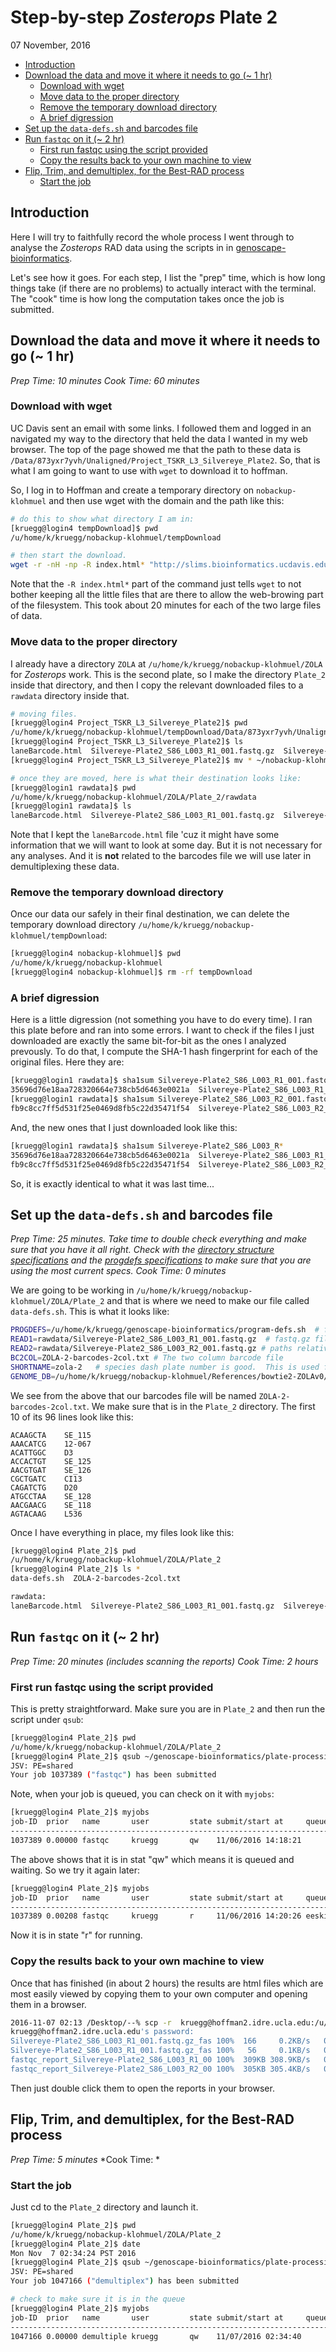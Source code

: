 Step-by-step *Zosterops* Plate 2
================
07 November, 2016

-   [Introduction](#introduction)
-   [Download the data and move it where it needs to go (~ 1 hr)](#download-the-data-and-move-it-where-it-needs-to-go-1-hr)
    -   [Download with wget](#download-with-wget)
    -   [Move data to the proper directory](#move-data-to-the-proper-directory)
    -   [Remove the temporary download directory](#remove-the-temporary-download-directory)
    -   [A brief digression](#a-brief-digression)
-   [Set up the `data-defs.sh` and barcodes file](#set-up-the-data-defs.sh-and-barcodes-file)
-   [Run `fastqc` on it (~ 2 hr)](#run-fastqc-on-it-2-hr)
    -   [First run fastqc using the script provided](#first-run-fastqc-using-the-script-provided)
    -   [Copy the results back to your own machine to view](#copy-the-results-back-to-your-own-machine-to-view)
-   [Flip, Trim, and demultiplex, for the Best-RAD process](#flip-trim-and-demultiplex-for-the-best-rad-process)
    -   [Start the job](#start-the-job)

<!-- README.md is generated from README.Rmd. Please edit that file -->
Introduction
------------

Here I will try to faithfully record the whole process I went through to analyse the *Zosterops* RAD data using the scripts in in [genoscape-bioinformatics](https://github.com/eriqande/genoscape-bioinformatics).

Let's see how it goes. For each step, I list the "prep" time, which is how long things take (if there are no problems) to actually interact with the terminal. The "cook" time is how long the computation takes once the job is submitted.

Download the data and move it where it needs to go (~ 1 hr)
-----------------------------------------------------------

*Prep Time: 10 minutes*
*Cook Time: 60 minutes*

### Download with wget

UC Davis sent an email with some links. I followed them and logged in an navigated my way to the directory that held the data I wanted in my web browser. The top of the page showed me that the path to these data is `/Data/873yxr7yvh/Unaligned/Project_TSKR_L3_Silvereye_Plate2`. So, that is what I am going to want to use with `wget` to download it to hoffman.

So, I log in to Hoffman and create a temporary directory on `nobackup-klohmuel` and then use wget with the domain and the path like this:

``` sh
# do this to show what directory I am in:
[kruegg@login4 tempDownload]$ pwd
/u/home/k/kruegg/nobackup-klohmuel/tempDownload

# then start the download.
wget -r -nH -np -R index.html* "http://slims.bioinformatics.ucdavis.edu/Data/873yxr7yvh/Unaligned/Project_TSKR_L3_Silvereye_Plate2" &
```

Note that the `-R index.html*` part of the command just tells `wget` to not bother keeping all the little files that are there to allow the web-browing part of the filesystem. This took about 20 minutes for each of the two large files of data.

### Move data to the proper directory

I already have a directory `ZOLA` at `/u/home/k/kruegg/nobackup-klohmuel/ZOLA` for *Zosterops* work. This is the second plate, so I make the directory `Plate_2` inside that directory, and then I copy the relevant downloaded files to a `rawdata` directory inside that.

``` sh
# moving files.
[kruegg@login4 Project_TSKR_L3_Silvereye_Plate2]$ pwd
/u/home/k/kruegg/nobackup-klohmuel/tempDownload/Data/873yxr7yvh/Unaligned/Project_TSKR_L3_Silvereye_Plate2
[kruegg@login4 Project_TSKR_L3_Silvereye_Plate2]$ ls
laneBarcode.html  Silvereye-Plate2_S86_L003_R1_001.fastq.gz  Silvereye-Plate2_S86_L003_R2_001.fastq.gz
[kruegg@login4 Project_TSKR_L3_Silvereye_Plate2]$ mv * ~/nobackup-klohmuel/ZOLA/Plate_2/rawdata/

# once they are moved, here is what their destination looks like:
[kruegg@login1 rawdata]$ pwd
/u/home/k/kruegg/nobackup-klohmuel/ZOLA/Plate_2/rawdata
[kruegg@login1 rawdata]$ ls
laneBarcode.html  Silvereye-Plate2_S86_L003_R1_001.fastq.gz  Silvereye-Plate2_S86_L003_R2_001.fastq.gz
```

Note that I kept the `laneBarcode.html` file 'cuz it might have some information that we will want to look at some day. But it is not necessary for any analyses. And it is **not** related to the barcodes file we will use later in demultiplexing these data.

### Remove the temporary download directory

Once our data our safely in their final destination, we can delete the temporary download directory `/u/home/k/kruegg/nobackup-klohmuel/tempDownload`:

``` sh
[kruegg@login4 nobackup-klohmuel]$ pwd
/u/home/k/kruegg/nobackup-klohmuel
[kruegg@login4 nobackup-klohmuel]$ rm -rf tempDownload
```

### A brief digression

Here is a little digression (not something you have to do every time).
I ran this plate before and ran into some errors. I want to check if the files I just downloaded are exactly the same bit-for-bit as the ones I analyzed prevously. To do that, I compute the SHA-1 hash fingerprint for each of the original files. Here they are:

``` sh
[kruegg@login1 rawdata]$ sha1sum Silvereye-Plate2_S86_L003_R1_001.fastq.gz 
35696d76e18aa728320664e738cb5d6463e0021a  Silvereye-Plate2_S86_L003_R1_001.fastq.gz
[kruegg@login1 rawdata]$ sha1sum Silvereye-Plate2_S86_L003_R2_001.fastq.gz 
fb9c8cc7ff5d531f25e0469d8fb5c22d35471f54  Silvereye-Plate2_S86_L003_R2_001.fastq.gz
```

And, the new ones that I just downloaded look like this:

``` sh
[kruegg@login1 rawdata]$ sha1sum Silvereye-Plate2_S86_L003_R*
35696d76e18aa728320664e738cb5d6463e0021a  Silvereye-Plate2_S86_L003_R1_001.fastq.gz
fb9c8cc7ff5d531f25e0469d8fb5c22d35471f54  Silvereye-Plate2_S86_L003_R2_001.fastq.gz
```

So, it is exactly identical to what it was last time...

Set up the `data-defs.sh` and barcodes file
-------------------------------------------

*Prep Time: 25 minutes. Take time to double check everything and make sure that you have it all right. Check with the [directory structure specifications](https://github.com/eriqande/genoscape-bioinformatics#directory-structure) and the [progdefs specifications](https://github.com/eriqande/genoscape-bioinformatics#installation) to make sure that you are using the most current specs.*
*Cook Time: 0 minutes*

We are going to be working in `/u/home/k/kruegg/nobackup-klohmuel/ZOLA/Plate_2` and that is where we need to make our file called `data-defs.sh`. This is what it looks like:

``` sh
PROGDEFS=/u/home/k/kruegg/genoscape-bioinformatics/program-defs.sh  # file that defines the paths
READ1=rawdata/Silvereye-Plate2_S86_L003_R1_001.fastq.gz  # fastq.gz file for Read one.
READ2=rawdata/Silvereye-Plate2_S86_L003_R2_001.fastq.gz # paths relative to the Plate_1 directory.
BC2COL=ZOLA-2-barcodes-2col.txt # The two column barcode file
SHORTNAME=zola-2   # species dash plate number is good.  This is used for output later  
GENOME_DB=/u/home/k/kruegg/nobackup-klohmuel/References/bowtie2-ZOLAv0/ZOLAv0   # must be the ABSOLUTE path AND the prefix
```

We see from the above that our barcodes file will be named `ZOLA-2-barcodes-2col.txt`. We make sure that is in the `Plate_2` directory. The first 10 of its 96 lines look like this:

    ACAAGCTA    SE_115
    AAACATCG    12-067
    ACATTGGC    D3
    ACCACTGT    SE_125
    AACGTGAT    SE_126
    CGCTGATC    CI13
    CAGATCTG    D20
    ATGCCTAA    SE_128
    AACGAACG    SE_118
    AGTACAAG    L536

Once I have everything in place, my files look like this:

``` sh
[kruegg@login4 Plate_2]$ pwd
/u/home/k/kruegg/nobackup-klohmuel/ZOLA/Plate_2
[kruegg@login4 Plate_2]$ ls *
data-defs.sh  ZOLA-2-barcodes-2col.txt

rawdata:
laneBarcode.html  Silvereye-Plate2_S86_L003_R1_001.fastq.gz  Silvereye-Plate2_S86_L003_R2_001.fastq.gz
```

Run `fastqc` on it (~ 2 hr)
---------------------------

*Prep Time: 20 minutes (includes scanning the reports)* *Cook Time: 2 hours*

### First run fastqc using the script provided

This is pretty straightforward. Make sure you are in `Plate_2` and then run the script under `qsub`:

``` sh
[kruegg@login4 Plate_2]$ pwd
/u/home/k/kruegg/nobackup-klohmuel/ZOLA/Plate_2
[kruegg@login4 Plate_2]$ qsub ~/genoscape-bioinformatics/plate-processing-scripts/01-fastqc.sh 
JSV: PE=shared
Your job 1037389 ("fastqc") has been submitted
```

Note, when your job is queued, you can check on it with `myjobs`:

``` sh
[kruegg@login4 Plate_2]$ myjobs
job-ID  prior   name       user         state submit/start at     queue                          slots ja-task-ID 
-----------------------------------------------------------------------------------------------------------------
1037389 0.00000 fastqc     kruegg       qw    11/06/2016 14:18:21                                    1        
```

The above shows that it is in stat "qw" which means it is queued and waiting. So we try it again later:

``` sh
[kruegg@login4 Plate_2]$ myjobs
job-ID  prior   name       user         state submit/start at     queue                          slots ja-task-ID 
-----------------------------------------------------------------------------------------------------------------
1037389 0.00208 fastqc     kruegg       r     11/06/2016 14:20:26 eeskin_pod_16.q@n6130              1        
```

Now it is in state "r" for running.

### Copy the results back to your own machine to view

Once that has finished (in about 2 hours) the results are html files which are most easily viewed by copying them to your own computer and opening them in a browser.

``` sh
2016-11-07 02:13 /Desktop/--% scp -r  kruegg@hoffman2.idre.ucla.edu:/u/home/k/kruegg/nobackup-klohmuel/ZOLA/Plate_2/fastqc_reports ./
kruegg@hoffman2.idre.ucla.edu's password: 
Silvereye-Plate2_S86_L003_R1_001.fastq.gz_fas 100%  166     0.2KB/s   00:00    
Silvereye-Plate2_S86_L003_R1_001.fastq.gz_fas 100%   56     0.1KB/s   00:01    
fastqc_report_Silvereye-Plate2_S86_L003_R1_00 100%  309KB 308.9KB/s   00:01    
fastqc_report_Silvereye-Plate2_S86_L003_R2_00 100%  305KB 305.4KB/s   00:01    
```

Then just double click them to open the reports in your browser.

Flip, Trim, and demultiplex, for the Best-RAD process
-----------------------------------------------------

*Prep Time: 5 minutes*
*Cook Time: *

### Start the job

Just cd to the `Plate_2` directory and launch it.

``` sh
[kruegg@login4 Plate_2]$ pwd
/u/home/k/kruegg/nobackup-klohmuel/ZOLA/Plate_2
[kruegg@login4 Plate_2]$ date
Mon Nov  7 02:34:24 PST 2016
[kruegg@login4 Plate_2]$ qsub ~/genoscape-bioinformatics/plate-processing-scripts/02-rad-flip-trim-and-demultiplex.sh 
JSV: PE=shared
Your job 1047166 ("demultiplex") has been submitted

# check to make sure it is in the queue
[kruegg@login4 Plate_2]$ myjobs
job-ID  prior   name       user         state submit/start at     queue                          slots ja-task-ID 
-----------------------------------------------------------------------------------------------------------------
1047166 0.00000 demultiple kruegg       qw    11/07/2016 02:34:40                                    1        
```
